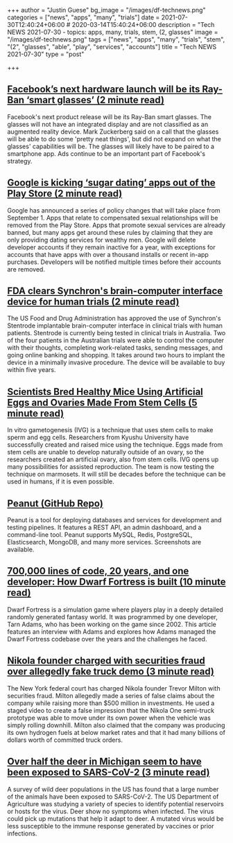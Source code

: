 +++
author = "Justin Guese"
bg_image = "/images/df-technews.png"
categories = ["news", "apps", "many", "trials"]
date = 2021-07-30T12:40:24+06:00 # 2020-03-14T15:40:24+06:00
description = "Tech NEWS 2021-07-30 - topics: apps, many, trials, stem, (2, glasses"
image = "/images/df-technews.png"
tags = ["news", "apps", "many", "trials", "stem", "(2", "glasses", "able", "play", "services", "accounts"]
title = "Tech NEWS 2021-07-30"
type = "post"

+++

## [Facebook’s next hardware launch will be its Ray-Ban ‘smart glasses’ (2 minute read)](https://www.theverge.com/2021/7/29/22599599/facebook-ray-ban-smart-glasses-next-product-launch-specs)

Facebook's next product release will be its Ray-Ban smart glasses. The glasses will not have an integrated display and are not classified as an augmented reality device. Mark Zuckerberg said on a call that the glasses will be able to do some 'pretty neat things', but did not expand on what the glasses' capabilities will be. The glasses will likely have to be paired to a smartphone app. Ads continue to be an important part of Facebook's strategy.

## [Google is kicking ‘sugar dating’ apps out of the Play Store (2 minute read)](https://www.theverge.com/2021/7/29/22599561/google-play-store-sugar-daddy-apps-dormant-developer-accounts-policy-change)

Google has announced a series of policy changes that will take place from September 1. Apps that relate to compensated sexual relationships will be removed from the Play Store. Apps that promote sexual services are already banned, but many apps get around these rules by claiming that they are only providing dating services for wealthy men. Google will delete developer accounts if they remain inactive for a year, with exceptions for accounts that have apps with over a thousand installs or recent in-app purchases. Developers will be notified multiple times before their accounts are removed.

## [FDA clears Synchron's brain-computer interface device for human trials (2 minute read)](https://www.engadget.com/fda-brain-computer-interface-clinical-trial-synchron-stentrode-190232289.html)

The US Food and Drug Administration has approved the use of Synchron's Stentrode implantable brain-computer interface in clinical trials with human patients. Stentrode is currently being tested in clinical trials in Australia. Two of the four patients in the Australian trials were able to control the computer with their thoughts, completing work-related tasks, sending messages, and going online banking and shopping. It takes around two hours to implant the device in a minimally invasive procedure. The device will be available to buy within five years.

## [Scientists Bred Healthy Mice Using Artificial Eggs and Ovaries Made From Stem Cells (5 minute read)](https://singularityhub.com/2021/07/27/scientists-bred-healthy-mice-using-artificial-eggs-and-ovaries-made-from-stem-cells/)

In vitro gametogenesis (IVG) is a technique that uses stem cells to make sperm and egg cells. Researchers from Kyushu University have successfully created and raised mice using the technique. Eggs made from stem cells are unable to develop naturally outside of an ovary, so the researchers created an artificial ovary, also from stem cells. IVG opens up many possibilities for assisted reproduction. The team is now testing the technique on marmosets. It will still be decades before the technique can be used in humans, if it is even possible.

## [Peanut (GitHub Repo)](https://github.com/Clivern/Peanut)

Peanut is a tool for deploying databases and services for development and testing pipelines. It features a REST API, an admin dashboard, and a command-line tool. Peanut supports MySQL, Redis, PostgreSQL, Elasticsearch, MongoDB, and many more services. Screenshots are available.

## [700,000 lines of code, 20 years, and one developer: How Dwarf Fortress is built (10 minute read)](https://stackoverflow.blog/2021/07/28/700000-lines-of-code-20-years-and-one-developer-how-dwarf-fortress-is-built/)

Dwarf Fortress is a simulation game where players play in a deeply detailed randomly generated fantasy world. It was programmed by one developer, Tarn Adams, who has been working on the game since 2002. This article features an interview with Adams and explores how Adams managed the Dwarf Fortress codebase over the years and the challenges he faced.

## [Nikola founder charged with securities fraud over allegedly fake truck demo (3 minute read)](https://www.theverge.com/2021/7/29/22599726/nikola-founder-securities-fraud-charge-milton)

The New York federal court has charged Nikola founder Trevor Milton with securities fraud. Milton allegedly made a series of false claims about the company while raising more than $500 million in investments. He used a staged video to create a false impression that the Nikola One semi-truck prototype was able to move under its own power when the vehicle was simply rolling downhill. Milton also claimed that the company was producing its own hydrogen fuels at below market rates and that it had many billions of dollars worth of committed truck orders.

## [Over half the deer in Michigan seem to have been exposed to SARS-CoV-2 (3 minute read)](https://arstechnica.com/science/2021/07/over-half-the-deer-in-michigan-seem-to-have-been-exposed-to-sars-cov-2/)

A survey of wild deer populations in the US has found that a large number of the animals have been exposed to SARS-CoV-2. The US Department of Agriculture was studying a variety of species to identify potential reservoirs or hosts for the virus. Deer show no symptoms when infected. The virus could pick up mutations that help it adapt to deer. A mutated virus would be less susceptible to the immune response generated by vaccines or prior infections.

